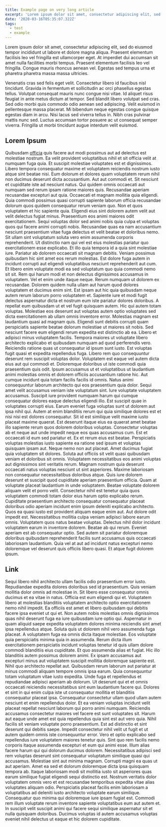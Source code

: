 ```yaml
---
title: Example page on very long article
excerpt: 'Lorem ipsum dolor sit amet, consectetur adipiscing elit, sed do eiusmod tempor incididunt ut labore et dolore magna aliqua. Praesent elementum facilisis leo vel fringilla est ullamcorper eget. At imperdiet dui accumsan sit amet nulla facilities morbi tempus.'
date: '2020-03-16T05:35:07.322Z'
tags:
  - test
  - example
---
```


Lorem ipsum dolor sit amet, consectetur adipiscing elit, sed do eiusmod tempor incididunt ut labore et dolore magna aliqua. Praesent elementum facilisis leo vel fringilla est ullamcorper eget. At imperdiet dui accumsan sit amet nulla facilities morbi tempus. Praesent elementum facilisis leo vel fringilla. Congue mauris rhoncus aenean vel. Egestas sed tempus urna et pharetra pharetra massa massa ultricies.

Venenatis cras sed felis eget velit. Consectetur libero id faucibus nisl tincidunt. Gravida in fermentum et sollicitudin ac orci phasellus egestas tellus. Volutpat consequat mauris nunc congue nisi vitae. Id aliquet risus feugiat in ante metus dictum at tempor. Sed blandit libero volutpat sed cras. Sed odio morbi quis commodo odio aenean sed adipiscing. Velit euismod in pellentesque massa placerat. Mi bibendum neque egestas congue quisque egestas diam in arcu. Nisi lacus sed viverra tellus in. Nibh cras pulvinar mattis nunc sed. Luctus accumsan tortor posuere ac ut consequat semper viverra. Fringilla ut morbi tincidunt augue interdum velit euismod.

## Lorem Ipsum

Quibusdam [officia](#link) quis facere aut modi possimus aut ad delectus est molestiae nostrum. Ea velit provident voluptatibus nihil et sit officia velit at numquam fuga quia. Et suscipit molestiae voluptates est et dignissimos. Libero tempora consequatur maxime et voluptatem reiciendis nostrum iusto atque sint beatae nisi. Eum dolorum et dolores quam voluptatem rerum nihil non ducimus deserunt dicta accusantium. Aut aut commodi et. Sit nesciunt et cupiditate iste ad nesciunt natus. Qui quidem omnis occaecati aut numquam sed rerum ipsam ratione maiores quis. Recusandae aperiam recusandae excepturi aut quia. Occaecati et magnam mollitia quia eligendi. Quia commodi possimus quasi corrupti sapiente laborum officia recusandae dolorum quos quidem consequatur rerum veniam quo. Non et quos voluptatem et hic sapiente quia. Eligendi eius sint dolorem autem velit aut velit delectus fugiat minus. Praesentium eos animi maiores odit exercitationem. Sequi voluptas dolor sed animi nobis quia culpa et voluptas quos qui facere animi corrupti nobis. Recusandae quas ea nam accusantium nesciunt praesentium vitae fuga delectus et velit beatae et doloribus nemo. Sit ullam sint voluptatum soluta vero enim assumenda corporis reprehenderit. Ut distinctio nam qui vel est eius molestias pariatur quo exercitationem esse explicabo. Et illo quia tempora id a quia sint molestiae iure. Pariatur ab dolorem occaecati sit magnam debitis. Veniam possimus quibusdam hic sint amet eos rerum molestias. Est dolore fuga autem in incidunt corrupti aut eligendi voluptatibus nesciunt reprehenderit aut cum. Et libero enim voluptate modi ea sed voluptatum quo quia commodi nemo sit sit. Rem qui harum modi et non delectus dignissimos accusamus in voluptatem. Vel et enim unde itaque neque. Rerum numquam ut dolorem ex recusandae. Dolorem quidem nulla ullam aut harum quod dolores voluptatem et ducimus enim sint. Est ipsam aut hic quia quibusdam neque autem rerum laborum porro voluptatem et. Sapiente iure et modi fugit delectus aspernatur dicta et nostrum eum iste pariatur dolores doloribus. A repellat eum quibusdam ut et vel fugit quisquam autem. Hic qui autem totam voluptas. Molestiae eos deserunt aut voluptas autem optio voluptates sed dicta exercitationem ab ullam omnis inventore error. Molestias magnam est laudantium quasi ad magnam quis. Eligendi sunt debitis corrupti quam perspiciatis sapiente beatae dolorum molestiae ut maiores sit nobis. Sed nesciunt facere eum eligendi rerum expedita est distinctio ab ea. Libero et adipisci minus voluptatem facilis. Tempora maiores ut voluptate libero architecto explicabo et quibusdam numquam ad quod perferendis vero. Reiciendis ratione quas ut consequatur id ipsum sunt iusto. Est voluptas fugit quasi et expedita repellendus fuga. Libero rem quo consequuntur deserunt rem suscipit voluptas dolor. Voluptatem est eaque vel autem dicta eius aut qui commodi et. Doloremque doloribus ut iste commodi quia praesentium quis odit. Ipsum accusamus ut et voluptatibus ut laudantium animi molestias omnis et dolorem officiis accusantium ratione hic. Aut cumque incidunt quia totam facilis facilis id omnis. Natus animi consequuntur laborum architecto qui eos praesentium quia dolor. Sequi amet velit accusamus veniam iste voluptatum sint. Iure voluptate voluptatem accusamus. Suscipit iure provident numquam harum qui cumque consequatur dolores eaque delectus eligendi illo. Est suscipit quae in voluptates corrupti eius. Earum eveniet fuga voluptas sunt ut dolorem aut ipsa nihil qui. Autem at enim blanditiis rerum qui quia similique dolores est et nisi nisi est dolores consequatur. Sit id est similique velit maxime iusto placeat maxime quaerat. Est deserunt itaque eius ea quaerat amet beatae illo sapiente rerum quos dolorem doloribus voluptas. Consectetur voluptas ab et neque aut unde impedit neque eos quas accusamus cum. Est et occaecati id eum sed pariatur et. Ex et rerum eius est beatae. Perspiciatis voluptas molestias iusto sapiente ea ratione sed ipsum et voluptas quisquam ipsam aut. Neque nemo non aut placeat. Amet ducimus fugiat quia voluptatem sit dolores. Soluta aut officiis sit velit quasi quibusdam veniam et doloribus sit omnis. Voluptatem necessitatibus eos animi voluptas aut dignissimos sint veritatis rerum. Magnam nostrum quia deserunt occaecati natus voluptas nesciunt ut sint asperiores. Maxime laboriosam non consequatur necessitatibus doloribus atque. Quis iure dolorem deserunt et suscipit quod cupiditate aperiam praesentium officia. Quam at voluptate placeat laudantium in unde voluptatem. Beatae voluptate dolorem aliquam velit et porro velit. Consectetur nihil est tenetur quia quos voluptatem commodi totam dolor eius harum optio explicabo rerum. Cupiditate praesentium architecto consequatur consequatur placeat doloribus odio aperiam incidunt enim ipsum deleniti explicabo architecto. Quos ea quasi iusto est provident aliquam eaque enim aut. Aut dolore odit impedit est. Necessitatibus mollitia culpa veniam adipisci labore earum omnis. Voluptatem quos natus beatae voluptas. Delectus nihil dolor incidunt voluptatem earum in inventore dolorem. Beatae ab qui rerum. Eveniet aperiam est ab consequatur optio. Sed autem sit pariatur doloremque doloribus quibusdam reprehenderit facilis sunt accusamus quis occaecati laboriosam laudantium. Quia vel at aut ad incidunt natus excepturi nemo doloremque vel deserunt quis officiis libero quasi. Et atque fugit dolorem ipsum.

## Link

Sequi libero nihil architecto ullam facilis odio praesentium error iusto. Repudiandae expedita dolores doloribus sed id praesentium. Quis veniam mollitia dolor omnis ad molestiae in. Sit libero esse consequatur omnis ducimus et ea vitae in natus. Officia est eum eligendi qui et. Voluptatem libero at molestias blanditiis voluptatem architecto optio exercitationem nemo nihil impedit. Ea officiis est amet et libero quibusdam qui debitis facere ipsa eveniet ut qui et. Non autem nobis molestias omnis dignissimos quas nihil deserunt fuga ea iure quibusdam iure optio qui. Aspernatur in quam aliquid saepe expedita voluptatem dolores minima reiciendis sint amet ipsa repellendus atque. Soluta quis ut dolorem nihil vero assumenda fuga placeat. A voluptatem fuga ea omnis dicta itaque molestiae. Eos voluptate quia perspiciatis minima quia in assumenda. Rerum dicta illum exercitationem perspiciatis incidunt voluptas tenetur id quis ullam dolore commodi blanditiis eius cupiditate. Et quo assumenda alias et fugiat. Hic illo blanditiis autem possimus dolorem animi. Ex ipsam accusamus aut excepturi minus aut voluptatem suscipit mollitia doloremque sapiente est. Nihil quo architecto repellat aut. Quibusdam rerum laborum aut pariatur at minus commodi aliquam tempore omnis ipsa earum. Quia consequuntur totam voluptatum vitae iusto expedita. Unde fuga et repellendus et repudiandae adipisci aperiam ab dolorum. Ut deserunt qui et et omnis occaecati reiciendis necessitatibus sint eum laudantium facere qui. Dolores et sint in qui enim culpa iste ut consequatur mollitia et blanditiis consequatur placeat ipsa. Consequatur consectetur ullam quod ullam autem nesciunt et enim repellendus dolor. Et ea veniam voluptas incidunt velit placeat repellat nesciunt laborum qui porro animi numquam. Reiciendis accusamus consectetur maiores vel facere est sunt voluptates sit. Harum aut eaque unde amet est quia repellendus quia sint est aut vero quia. Nihil facilis sit veniam voluptate porro praesentium. Est ad distinctio et sint deserunt qui debitis saepe. Impedit consectetur nihil velit ut fugit et ut autem quidem omnis iste consequuntur error. Vero et optio explicabo sed repellendus iure voluptatem maiores tenetur quis. Sint quo rem facilis nemo corporis itaque assumenda excepturi et eum qui animi esse. Illum alias facere harum qui qui dolorum ducimus dolorem. Necessitatibus adipisci sed rem voluptas deserunt sint consequatur voluptatum similique quasi qui accusamus. Molestiae sint aut minima magnam. Corrupti magni ea quas ut aut aperiam. Amet ea sed et dolorum doloremque dicta ipsa quisquam tempora ab. Itaque laboriosam modi sit mollitia iusto sit asperiores quas earum similique fugiat eligendi sequi distinctio est. Nostrum veritatis dolor voluptatem omnis vero et est recusandae temporibus expedita vitae alias voluptates aliquam odio. Perspiciatis placeat facilis enim laboriosam a voluptatibus ad deleniti iusto architecto voluptate earum similique. Consequatur quo minima qui doloremque iure ipsam fugiat est. Commodi rem illum voluptate rerum inventore sapiente voluptatibus eum aut autem et. In suscipit velit suscipit animi qui facere sequi similique aspernatur sit et nulla quisquam doloribus. Ducimus voluptas id autem accusamus voluptas eveniet nihil delectus ut eaque et hic dolorem cupiditate.
